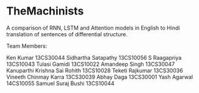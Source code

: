 # TheMachinists
A comparison of RNN, LSTM and Attention models in English to Hindi translation of sentences of differential structure.

Team Members:

Ken Kumar 13CS30044
Sidhartha Satapathy 13CS10056
S Raagapriya 13CS10043
Tulasi Gamidi 13CS10022
Amandeep Singh 13CS30047
Kanuparthi Krishna Sai Rohith 13CS10028
Teketi Rajkumar 13CS30036
Vineeth Chinmay Karra 13CS30039
Abhay Daga 13CS30001
Yash Agarwal 14CS10055
Samuel Suraj Bushi 13CS10044

